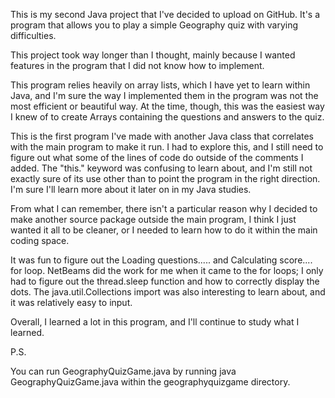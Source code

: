 This is my second Java project that I've decided to upload on GitHub. It's a program that allows you to play a simple Geography quiz with varying difficulties.

This project took way longer than I thought, mainly because I wanted features in the program that I did not know how to implement.

This program relies heavily on array lists, which I have yet to learn within Java, and I'm sure the way I implemented them in the program was not
the most efficient or beautiful way. At the time, though, this was the easiest way I knew of to create Arrays containing the questions and answers to the quiz.

This is the first program I've made with another Java class that correlates with the main program to make it run. I had to 
explore this, and I still need to figure out what some of the lines of code do outside of the comments I added. The "this." keyword was confusing to learn about, and I'm still not
exactly sure of its use other than to point the program in the right direction. I'm sure I'll learn more about it later on in my Java studies.

From what I can remember, there isn't a particular reason why I decided to make another source package outside the main program, I think I just wanted it all
to be cleaner, or I needed to learn how to do it within the main coding space.

It was fun to figure out the Loading questions..... and Calculating score.... for loop. NetBeams did the work for me when it came to the for loops; I only had to figure
out the thread.sleep function and how to correctly display the dots. The java.util.Collections import was also interesting to learn about, and it was relatively easy to
input.

Overall, I learned a lot in this program, and I'll continue to study what I learned.

P.S.

You can run GeographyQuizGame.java by running java GeographyQuizGame.java within the geographyquizgame directory. 





